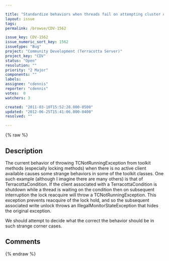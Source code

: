 ```yaml
---

title: "Standardize behaviors when threads fail on attempting cluster operations after shutdown"
layout: issue
tags: 
permalink: /browse/CDV-1562

issue_key: CDV-1562
issue_numeric_sort_key: 1562
issuetype: "Bug"
project: "Community Development (Terracotta Server)"
project_key: "CDV"
status: "Open"
resolution: ""
priority: "2 Major"
components: ""
labels: 
assignee: "cdennis"
reporter: "cdennis"
votes:  0
watchers: 3

created: "2011-03-10T15:52:28.000-0500"
updated: "2012-06-25T15:41:06.000-0400"
resolved: ""

---
```




{% raw %}



## Description

<div markdown="1" class="description">

The current behavior of throwing TCNotRunningException from toolkit methods (especially locking methods) when there is no active client available causes some strange behaviors in some of the toolkit classes.  One such example (although I imagine there are many others) is that of TerracottaCondition.  If the client associated with a TerracottaCondition is shutdown while a thread is waiting on the condition then on subsequent interruption the lock reacquire will throw a TCNotRunningException.  This exception prevents reacquire of the lock hold, and so the subsequent associated write unlock throws an IllegalMonitorStateException that hides the original exception.

We should attempt to decide what the correct the behavior should be in such strange corner cases.

</div>

## Comments



{% endraw %}
